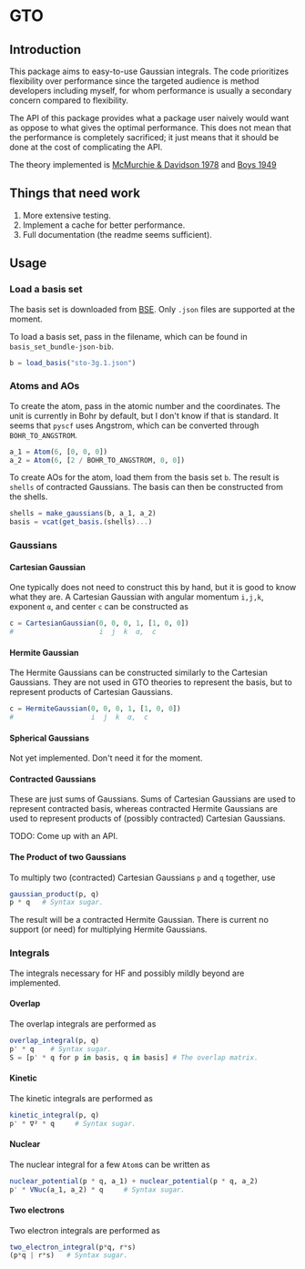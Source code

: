 # GTO

## Introduction

This package aims to easy-to-use Gaussian integrals.  The code prioritizes
flexibility over performance since the targeted audience is method developers
including myself, for whom performance is usually a secondary concern compared
to flexibility.

The API of this package provides what a package user naively would want as
oppose to what gives the optimal performance. This does not mean that the
performance is completely sacrificed; it just means that it should be done
at the cost of complicating the API.

The theory implemented is [McMurchie & Davidson 1978](https://doi.org/10.1016/0021-9991\(78\)90092-X)
and [Boys 1949](https://royalsocietypublishing.org/doi/10.1098/rspa.1950.0036) 

## Things that need work

1. More extensive testing.
2. Implement a cache for better performance.
3. Full documentation (the readme seems sufficient).

## Usage

### Load a basis set

The basis set is downloaded from [BSE](https://www.basissetexchange.org/).
Only `.json` files are supported at the moment. 

To load a basis set, pass in the filename, which can be found in `basis_set_bundle-json-bib`.

```julia
b = load_basis("sto-3g.1.json")
```

### Atoms and AOs

To create the atom, pass in the atomic number and the coordinates.  The unit is
currently in Bohr by default, but I don't know if that is standard.
It seems that `pyscf` uses Angstrom, which can be converted through `BOHR_TO_ANGSTROM`.

```julia
a_1 = Atom(6, [0, 0, 0])
a_2 = Atom(6, [2 / BOHR_TO_ANGSTROM, 0, 0])
```

To create AOs for the atom, load them from the basis set `b`.
The result is `shells` of contracted Gaussians. The basis 
can then be constructed from the shells.

```julia
shells = make_gaussians(b, a_1, a_2)
basis = vcat(get_basis.(shells)...)
```

### Gaussians

#### Cartesian Gaussian

One typically does not need to construct this by hand, but it is good to know
what they are. A Cartesian Gaussian with angular momentum `i,j,k`, exponent `α`,
and center `c` can be constructed as

```julia
c = CartesianGaussian(0, 0, 0, 1, [1, 0, 0])
#                     i  j  k  α,  c
```

#### Hermite Gaussian

The Hermite Gaussians can be constructed similarly to the Cartesian Gaussians.
They are not used in GTO theories to represent the basis, but to represent products
of Cartesian Gaussians.

```julia
c = HermiteGaussian(0, 0, 0, 1, [1, 0, 0])
#                   i  j  k  α,  c
```

#### Spherical Gaussians

Not yet implemented. Don't need it for the moment.

#### Contracted Gaussians

These are just sums of Gaussians. Sums of Cartesian Gaussians are used to
represent contracted basis, whereas contracted Hermite Gaussians are used 
to represent products of (possibly contracted) Cartesian Gaussians.

TODO: Come up with an API.

#### The Product of two Gaussians

To multiply two (contracted) Cartesian Gaussians `p` and `q` together, use

```julia
gaussian_product(p, q)
p * q   # Syntax sugar.
```

The result will be a contracted Hermite Gaussian.
There is current no support (or need) for multiplying Hermite Gaussians.

### Integrals

The integrals necessary for HF and possibly mildly beyond are implemented.

#### Overlap

The overlap integrals are performed as

```julia
overlap_integral(p, q)
p' * q    # Syntax sugar.
S = [p' * q for p in basis, q in basis] # The overlap matrix.
```

#### Kinetic

The kinetic integrals are performed as 
```julia
kinetic_integral(p, q)
p' * ∇² * q     # Syntax sugar.
```

#### Nuclear

The nuclear integral for a few `Atom`s can be written as
```julia
nuclear_potential(p * q, a_1) + nuclear_potential(p * q, a_2)
p' * VNuc(a_1, a_2) * q     # Syntax sugar.
```

#### Two electrons 

Two electron integrals are performed as
```julia
two_electron_integral(p*q, r*s)
(p*q | r*s)   # Syntax sugar.
```